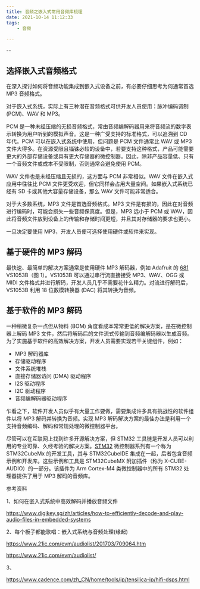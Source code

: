 ```yaml
---
title: 音频之嵌入式常用音频库梳理
date: 2021-10-14 11:12:33
tags:
	- 音频

---
```


--

## 选择嵌入式音频格式

在深入探讨如何将音频功能集成到嵌入式设备之前，有必要仔细思考为何通常首选 MP3 音频格式。

对于嵌入式系统，实际上有三种潜在音频格式可供开发人员使用：脉冲编码调制 (PCM)、WAV 和 MP3。

PCM 是一种未经压缩的无损音频格式，常由音频编解码器用来将音频流的数字表示转换为用户听到的模拟声音。这是一种广受支持的标准格式，可以追溯到 CD 年代。PCM 可以在嵌入式系统中使用，但问题是 PCM 文件通常比 WAV 或 MP3 文件大得多。在资源受限且锱铢必较的设备中，若要支持这种格式，产品可能需要更大的外部存储设备或具有更大存储器的微控制器。因此，除非产品容量低、只有一个音频文件或成本不受限制，否则通常会避免使用 PCM。

WAV 文件也是未经压缩且无损的，这方面与 PCM 非常相似。WAV 文件在嵌入式应用中往往比 PCM 文件更受欢迎，但它同样会占用大量空间。如果嵌入式系统已经有 SD 卡或其他大容量存储设备，那么 WAV 文件可能非常适合。

对于大多数系统，MP3 文件是首选音频格式。MP3 文件是有损的，因此在对音频进行编码时，可能会损失一些音频保真度。但是，MP3 远小于 PCM 或 WAV，因此将音频文件放到设备上的传输和存储时间更短，并且其对存储器的要求也更小。

一旦决定要使用 MP3，开发人员便可选择使用硬件或软件来实现。

## 基于硬件的 MP3 解码

最快速、最简单的解决方案通常是使用硬件 MP3 解码器，例如 Adafruit 的 [681](https://www.digikey.sg/product-detail/zh/adafruit-industries-llc/1681/1528-2645-ND/9553564) VS1053B（图 1）。VS1053B 可以通过串行流直接接受 MP3、WAV、OGG 或 MIDI 文件格式并进行解码，开发人员几乎不需要花什么精力。对流进行解码后，VS1053B 利用 18 位数模转换器 (DAC) 将其转换为音频。

## 基于软件的 MP3 解码

一种稍微复杂一点但从物料 (BOM) 角度看成本常常更低的解决方案，是在微控制器上解码 MP3 文件，然后将解码后的文件流式传输到音频编解码器以生成音频。为了实施基于软件的高效解决方案，开发人员需要实现若干关键组件，例如：

- MP3 解码器库
- 存储驱动程序
- 文件系统堆栈
- 直接存储器访问 (DMA) 驱动程序
- I2S 驱动程序
- I2C 驱动程序
- 音频编解码器驱动程序

乍看之下，软件开发人员似乎有大量工作要做，需要集成许多具有挑战性的软件组件以将 MP3 解码并转换为音频。实现 MP3 解码解决方案的最佳办法是利用一个支持音频编码、解码和常规处理的微控制器平台。

尽管可以在互联网上找到许多开源解决方案，但 STM32 工具链是开发人员可以利用的专业可靠、久经考验的解决方案。[STM32](https://www.digikey.sg/products/zh/integrated-circuits-ics/embedded-microcontrollers/685?k=STM32&sv=0&pv7=2&sf=0&FV=ffe002ad&nstock=1) 微控制器系列有一个称为 STM32CubeMx 的开发工具，其与 STM32CubeIDE 集成在一起，后者包含音频示例和开发库。这些示例和工具是 STM32CubeMX 附加插件（称为 X-CUBE-AUDIO）的一部分。该插件为 Arm Cortex-M4 类微控制器中的所有 STM32 处理器提供了用于 MP3 解码的音频库。



参考资料

1、如何在嵌入式系统中高效解码并播放音频文件

https://www.digikey.sg/zh/articles/how-to-efficiently-decode-and-play-audio-files-in-embedded-systems

2、每个板子都能歌唱：嵌入式系统与音频处理(缘起)

https://www.21ic.com/evm/audiolist/201703/709064.htm

https://www.21ic.com/evm/audiolist/

3、

https://www.cadence.com/zh_CN/home/tools/ip/tensilica-ip/hifi-dsps.html